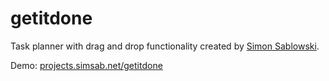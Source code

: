 getitdone
========

Task planner with drag and drop functionality created by [Simon Sablowski](http://www.simsab.net).

Demo: [projects.simsab.net/getitdone](http://projects.simsab.net/getitdone)
